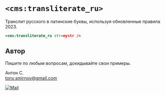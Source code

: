# `<cms:transliterate_ru>`

Транслит русского в латинские буквы, используя обновленные правила 2023.

```xml
<cms:transliterate_ru str=mystr />
```

## Автор

Пишите по любым вопросам, докидывайте свои примеры.

Антон С.\
tony.smirnov@gmail.com

[![Mail](https://img.shields.io/badge/gmail-%23539CFF.svg?&style=for-the-badge&logo=gmail&logoColor=white)](mailto:"Anton"<tony.smirnov@gmail.com>?subject=[GitHub])
